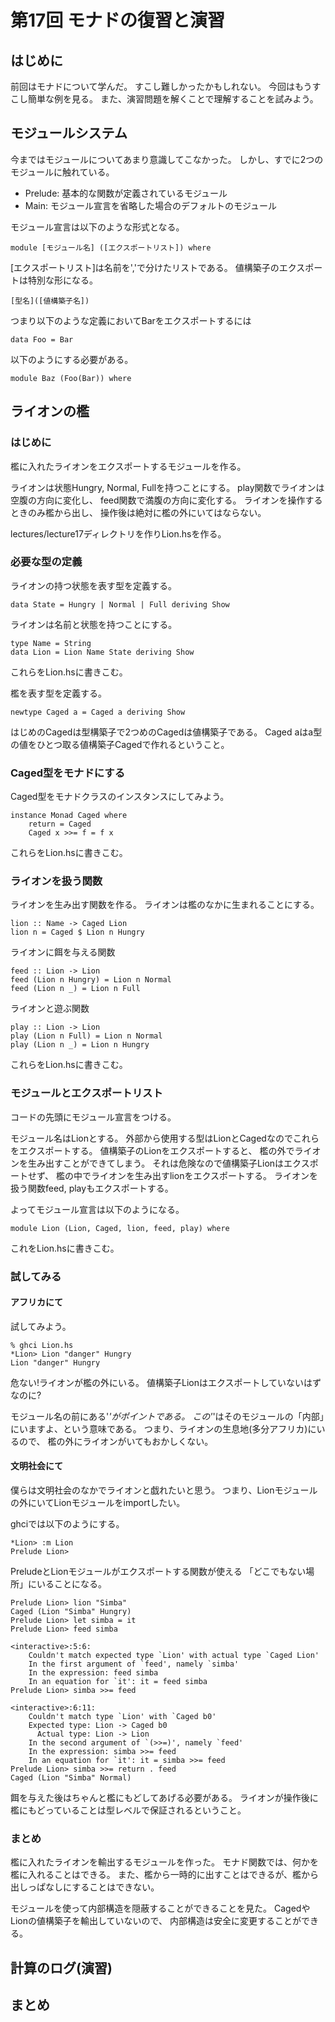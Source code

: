 第17回 モナドの復習と演習
=========================

はじめに
--------

前回はモナドについて学んだ。
すこし難しかったかもしれない。
今回はもうすこし簡単な例を見る。
また、演習問題を解くことで理解することを試みよう。

モジュールシステム
------------------

今まではモジュールについてあまり意識してこなかった。
しかし、すでに2つのモジュールに触れている。

* Prelude: 基本的な関数が定義されているモジュール
* Main: モジュール宣言を省略した場合のデフォルトのモジュール

モジュール宣言は以下のような形式となる。

    module [モジュール名] ([エクスポートリスト]) where

[エクスポートリスト]は名前を','で分けたリストである。
値構築子のエクスポートは特別な形になる。

    [型名]([値構築子名])

つまり以下のような定義においてBarをエクスポートするには

    data Foo = Bar

以下のようにする必要がある。

    module Baz (Foo(Bar)) where

ライオンの檻
------------

### はじめに

檻に入れたライオンをエクスポートするモジュールを作る。

ライオンは状態Hungry, Normal, Fullを持つことにする。
play関数でライオンは空腹の方向に変化し、
feed関数で満腹の方向に変化する。
ライオンを操作するときのみ檻から出し、
操作後は絶対に檻の外にいてはならない。

lectures/lecture17ディレクトリを作りLion.hsを作る。

### 必要な型の定義

ライオンの持つ状態を表す型を定義する。

    data State = Hungry | Normal | Full deriving Show

ライオンは名前と状態を持つことにする。

    type Name = String
    data Lion = Lion Name State deriving Show

これらをLion.hsに書きこむ。

檻を表す型を定義する。

    newtype Caged a = Caged a deriving Show

はじめのCagedは型構築子で2つめのCagedは値構築子である。
Caged aはa型の値をひとつ取る値構築子Cagedで作れるということ。

### Caged型をモナドにする

Caged型をモナドクラスのインスタンスにしてみよう。

    instance Monad Caged where
        return = Caged
        Caged x >>= f = f x

これらをLion.hsに書きこむ。

### ライオンを扱う関数

ライオンを生み出す関数を作る。
ライオンは檻のなかに生まれることにする。

    lion :: Name -> Caged Lion
    lion n = Caged $ Lion n Hungry

ライオンに餌を与える関数

    feed :: Lion -> Lion
    feed (Lion n Hungry) = Lion n Normal
    feed (Lion n _) = Lion n Full

ライオンと遊ぶ関数

    play :: Lion -> Lion
    play (Lion n Full) = Lion n Normal
    play (Lion n _) = Lion n Hungry

これらをLion.hsに書きこむ。

### モジュールとエクスポートリスト

コードの先頭にモジュール宣言をつける。

モジュール名はLionとする。
外部から使用する型はLionとCagedなのでこれらをエクスポートする。
値構築子のLionをエクスポートすると、
檻の外でライオンを生み出すことができてしまう。
それは危険なので値構築子Lionはエクスポートせず、
檻の中でライオンを生み出すlionをエクスポートする。
ライオンを扱う関数feed, playもエクスポートする。

よってモジュール宣言は以下のようになる。

    module Lion (Lion, Caged, lion, feed, play) where

これをLion.hsに書きこむ。

### 試してみる

#### アフリカにて

試してみよう。

    % ghci Lion.hs
    *Lion> Lion "danger" Hungry
    Lion "danger" Hungry

危ない!ライオンが檻の外にいる。
値構築子Lionはエクスポートしていないはずなのに?

モジュール名の前にある'*'がポイントである。
この'*'はそのモジュールの「内部」にいますよ、という意味である。
つまり、ライオンの生息地(多分アフリカ)にいるので、
檻の外にライオンがいてもおかしくない。

#### 文明社会にて

僕らは文明社会のなかでライオンと戯れたいと思う。
つまり、Lionモジュールの外にいてLionモジュールをimportしたい。

ghciでは以下のようにする。

    *Lion> :m Lion
    Prelude Lion>

PreludeとLionモジュールがエクスポートする関数が使える
「どこでもない場所」にいることになる。

    Prelude Lion> lion "Simba"
    Caged (Lion "Simba" Hungry)
    Prelude Lion> let simba = it
    Prelude Lion> feed simba

    <interactive>:5:6:
        Couldn't match expected type `Lion' with actual type `Caged Lion'
        In the first argument of `feed', namely `simba'
        In the expression: feed simba
        In an equation for `it': it = feed simba
    Prelude Lion> simba >>= feed

    <interactive>:6:11:
        Couldn't match type `Lion' with `Caged b0'
        Expected type: Lion -> Caged b0
          Actual type: Lion -> Lion
        In the second argument of `(>>=)', namely `feed'
        In the expression: simba >>= feed
        In an equation for `it': it = simba >>= feed
    Prelude Lion> simba >>= return . feed
    Caged (Lion "Simba" Normal)

餌を与えた後はちゃんと檻にもどしてあげる必要がある。
ライオンが操作後に檻にもどっていることは型レベルで保証されるということ。

### まとめ

檻に入れたライオンを輸出するモジュールを作った。
モナド関数では、何かを檻に入れることはできる。
また、檻から一時的に出すことはできるが、檻から出しっぱなしにすることはできない。

モジュールを使って内部構造を隠蔽することができることを見た。
CagedやLionの値構築子を輸出していないので、
内部構造は安全に変更することができる。

計算のログ(演習)
----------------

まとめ
------
